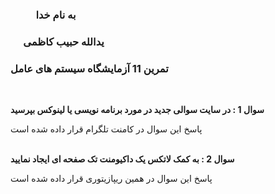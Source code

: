 ### &emsp; &emsp; به نام خدا ###
### &emsp; یدالله حبیب کاظمی ###
### تمرین 11 آزمایشگاه سیستم های عامل ###
<br>

__سوال 1 : در سایت سوالی جدید در مورد برنامه نویسی یا لینوکس بپرسید__

پاسخ این سوال در کامنت تلگرام قرار داده شده است
<br><br>

__سوال 2 : به کمک لاتکس یک داکیومنت تک صفحه ای ایجاد نمایید__

پاسخ این سوال در همین ریپازیتوری قرار داده شده است
<br><br>
